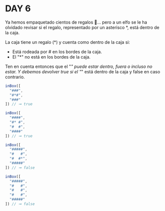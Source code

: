 # DAY 6

Ya hemos empaquetado cientos de regalos 🎁… pero a un elfo se le ha olvidado revisar si el regalo, representado por un asterisco *, está dentro de la caja.

La caja tiene un regalo (*) y cuenta como dentro de la caja si:

- Está rodeada por # en los bordes de la caja.
- El "*" no está en los bordes de la caja.

Ten en cuenta entonces que el "*" puede estar dentro, fuera o incluso no estar. Y debemos devolver true si el "*" está dentro de la caja y false en caso contrario.

```JavaScript
inBox([
  "###",
  "#*#",
  "###"
]) // ➞ true

inBox([
  "####",
  "#* #",
  "#  #",
  "####"
]) // ➞ true

inBox([
  "#####",
  "#   #",
  "#  #*",
  "#####"
]) // ➞ false

inBox([
  "#####",
  "#   #",
  "#   #",
  "#   #",
  "#####"
]) // ➞ false
```
